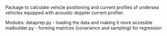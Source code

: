 Package to calculate vehicle positioning and current profiles of 
undersea vehicles equipped with acoustic doppler current profiler.

Modules:
dataprep.py - loading the data and making it more accesible
matbuilder.py - forming matrices (covariance and sampling) for regression